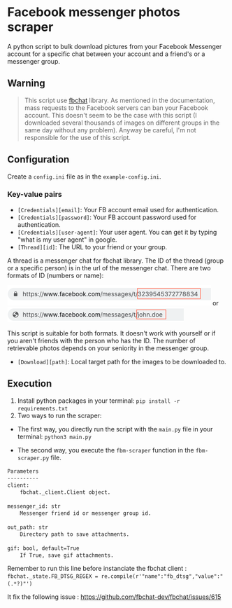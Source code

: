 # Facebook messenger photos scraper

A python script to bulk download pictures from your Facebook Messenger account for a specific chat between your account and a friend's or a messenger group.

## Warning

> This script use [fbchat](https://fbchat.readthedocs.io/en/stable/index.html) library. As mentioned in the documentation, mass requests to the Facebook servers can ban your Facebook account. This doesn't seem to be the case with this script (I downloaded several thousands of images on different groups in the same day without any problem). Anyway be careful, I'm not responsible for the use of this script.

## Configuration

Create a `config.ini` file as in the `example-config.ini`.

### Key-value pairs

- `[Credentials][email]`: Your FB account email used for authentication.
- `[Credentials][password]`: Your FB account password used for authentication.
- `[Credentials][user-agent]`: Your user agent. You can get it by typing "what is my user agent" in google.
- `[Thread][id]`: The URL to your friend or your group.

A thread is a messenger chat for fbchat library. The ID of the thread (group or a specific person) is in the url of the messenger chat. There are two formats of ID (numbers or name):

![](https://github.com/leoguillaume/fbm-image-scraper/blob/master/readme-assets/screenshot-1.png) or
![](https://github.com/leoguillaume/fbm-image-scraper/blob/master/readme-assets/screenshot-2.png)

This script is suitable for both formats. It doesn't work with yourself or if you aren't friends with the person who has the ID. The number of retrievable photos depends on your seniority in the messenger group.

- `[Download][path]`: Local target path for the images to be downloaded to.

## Execution

1. Install python packages in your terminal: `pip install -r requirements.txt`
2. Two ways to run the scraper:

* The first way, you directly run the script with the `main.py` file in your terminal: `python3 main.py`

* The second way, you execute the `fbm-scraper` function in the `fbm-scraper.py` file.
```
Parameters
----------
client:
    fbchat._client.Client object.

messenger_id: str
    Messenger friend id or messenger group id.

out_path: str
    Directory path to save attachments.

gif: bool, default=True
    If True, save gif attachments.
```
Remember to run this line before instanciate the fbchat client : <br>
`fbchat._state.FB_DTSG_REGEX = re.compile(r'"name":"fb_dtsg","value":"(.*?)"')`

It fix the following issue : https://github.com/fbchat-dev/fbchat/issues/615
